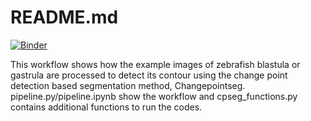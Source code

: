 # README.md
[![Binder](https://mybinder.org/badge_logo.svg)](https://mybinder.org/v2/gh/konkon8/changepointseg/main?labpath=pipeline_test.ipynb)

This workflow shows how the example images of zebrafish blastula or gastrula are processed to detect its contour using the change point detection based segmentation method, Changepointseg.  
pipeline.py/pipeline.ipynb show the workflow and cpseg_functions.py contains additional functions to run the codes.

